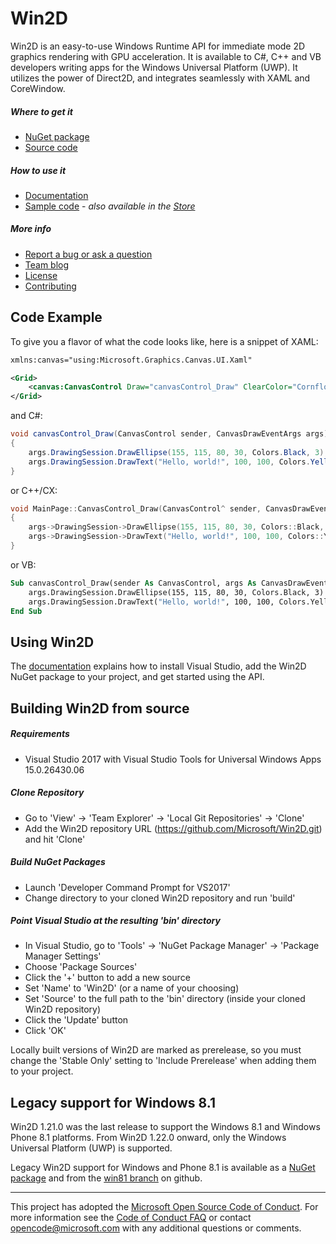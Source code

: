 # Win2D

Win2D is an easy-to-use Windows Runtime API for immediate mode 2D graphics
rendering with GPU acceleration. It is available to C#, C++ and VB developers
writing apps for the Windows Universal Platform (UWP). It utilizes the power
of Direct2D, and integrates seamlessly with XAML and CoreWindow.

##### Where to get it
- [NuGet package](http://www.nuget.org/packages/Win2D.uwp)
- [Source code](http://github.com/Microsoft/Win2D)

##### How to use it
- [Documentation](http://microsoft.github.io/Win2D)
- [Sample code](http://github.com/Microsoft/Win2D-samples) -
    *also available in the [Store](https://www.microsoft.com/store/apps/9NBLGGGXWT9F)*

##### More info
- [Report a bug or ask a question](http://github.com/Microsoft/Win2D/issues)
- [Team blog](http://blogs.msdn.com/b/win2d)
- [License](http://opensource.org/licenses/MIT)
- [Contributing](http://github.com/Microsoft/Win2D/blob/master/CONTRIBUTING.md)

## Code Example
To give you a flavor of what the code looks like, here is a snippet of XAML:
```xml
xmlns:canvas="using:Microsoft.Graphics.Canvas.UI.Xaml"

<Grid>
    <canvas:CanvasControl Draw="canvasControl_Draw" ClearColor="CornflowerBlue" />
</Grid>
```
and C#:
```cs
void canvasControl_Draw(CanvasControl sender, CanvasDrawEventArgs args)
{
    args.DrawingSession.DrawEllipse(155, 115, 80, 30, Colors.Black, 3);
    args.DrawingSession.DrawText("Hello, world!", 100, 100, Colors.Yellow);
}
```
or C++/CX:
```cpp
void MainPage::CanvasControl_Draw(CanvasControl^ sender, CanvasDrawEventArgs^ args)
{
    args->DrawingSession->DrawEllipse(155, 115, 80, 30, Colors::Black, 3);
    args->DrawingSession->DrawText("Hello, world!", 100, 100, Colors::Yellow);
}
```
or VB:
```vb
Sub canvasControl_Draw(sender As CanvasControl, args As CanvasDrawEventArgs)
    args.DrawingSession.DrawEllipse(155, 115, 80, 30, Colors.Black, 3)
    args.DrawingSession.DrawText("Hello, world!", 100, 100, Colors.Yellow)
End Sub
```

## Using Win2D

The [documentation](http://microsoft.github.io/Win2D) explains how to install Visual 
Studio, add the Win2D NuGet package to your project, and get started using the API.

## Building Win2D from source

##### Requirements
- Visual Studio 2017 with Visual Studio Tools for Universal Windows Apps 15.0.26430.06

##### Clone Repository
- Go to 'View' -> 'Team Explorer' -> 'Local Git Repositories' -> 'Clone'
- Add the Win2D repository URL (https://github.com/Microsoft/Win2D.git) and hit 'Clone'

##### Build NuGet Packages
- Launch 'Developer Command Prompt for VS2017'
- Change directory to your cloned Win2D repository and run 'build'

##### Point Visual Studio at the resulting 'bin' directory
- In Visual Studio, go to 'Tools' -> 'NuGet Package Manager' -> 'Package Manager Settings'
- Choose 'Package Sources'
- Click the '+' button to add a new source
- Set 'Name' to 'Win2D' (or a name of your choosing)
- Set 'Source' to the full path to the 'bin' directory (inside your cloned Win2D repository)
- Click the 'Update' button
- Click 'OK'

Locally built versions of Win2D are marked as prerelease, so you must change the 'Stable 
Only' setting to 'Include Prerelease' when adding them to your project.

## Legacy support for Windows 8.1
Win2D 1.21.0 was the last release to support the Windows 8.1 and Windows Phone 8.1 
platforms. From Win2D 1.22.0 onward, only the Windows Universal Platform (UWP) is 
supported.

Legacy Win2D support for Windows and Phone 8.1 is available as a
[NuGet package](http://www.nuget.org/packages/Win2D.win81) and from the
[win81 branch](https://github.com/Microsoft/Win2D/tree/win81) on github.

---
This project has adopted the [Microsoft Open Source Code of Conduct](https://opensource.microsoft.com/codeofconduct/).
For more information see the [Code of Conduct FAQ](https://opensource.microsoft.com/codeofconduct/faq/) or contact
[opencode@microsoft.com](mailto:opencode@microsoft.com) with any additional questions or comments.
